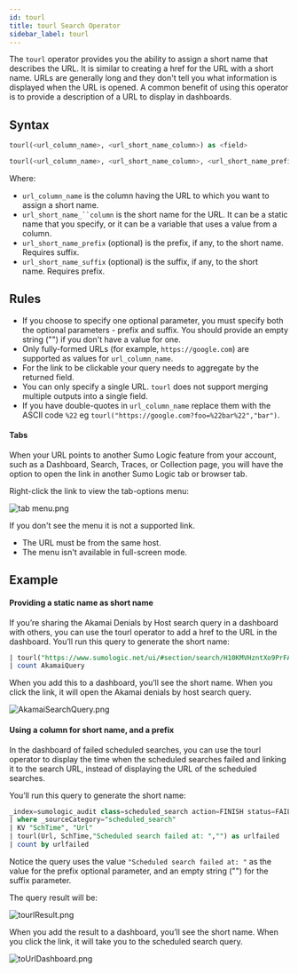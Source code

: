```yaml
---
id: tourl
title: tourl Search Operator
sidebar_label: tourl
---
```


The `tourl` operator provides you the ability to assign a short name that describes the URL. It is similar to creating a href for the URL with a short name. URLs are generally long and they don't tell you what information is displayed when the URL is opened. A common benefit of using this operator is to provide a description of a URL to display in dashboards.


## Syntax

```sql
tourl(<url_column_name>, <url_short_name_column>) as <field>
```

```sql
tourl(<url_column_name>, <url_short_name_column>, <url_short_name_prefix>, <url_short_name_suffix>) as <field>
```

Where:

* `url_column_name` is the column having the URL to which you want to assign a short name.
* `url_short_name_``column` is the short name for the URL. It can be a static name that you specify, or it can be a variable that uses a value from a column.
* `url_short_name_prefix` (optional) is the prefix, if any, to the short name. Requires suffix.
* `url_short_name_suffix` (optional) is the suffix, if any, to the short name. Requires prefix.

## Rules

* If you choose to specify one optional parameter, you must specify both the optional parameters - prefix and suffix. You should provide an empty string ("") if you don't have a value for one.
* Only fully-formed URLs (for example, `https://google.com`) are supported as values for `url_column_name`.
* For the link to be clickable your query needs to aggregate by the returned field.
* You can only specify a single URL. `tourl` does not support merging multiple outputs into a single field.
* If you have double-quotes in `url_column_name` replace them with the ASCII code `%22` eg `tourl("https://google.com?foo=%22bar%22","bar")`.

#### Tabs

When your URL points to another Sumo Logic feature from your account, such as a Dashboard, Search, Traces, or Collection page, you will have the option to open the link in another Sumo Logic tab or browser tab.

Right-click the link to view the tab-options menu:

![tab menu.png](/img/search/searchquerylanguage/search-operators/tourl-tab-menu.png)

If you don't see the menu it is not a supported link.

* The URL must be from the same host.
* The menu isn't available in full-screen mode. 

## Example

#### Providing a static name as short name

If you’re sharing the Akamai Denials by Host search query in a dashboard with others, you can use the tourl operator to add a href to the URL in the dashboard. You’ll run this query to generate the short name:

```sql
| tourl("https://www.sumologic.net/ui/#section/search/H10KMVHzntXo9PrFAumuFemdU27f2iqU7bA3U7Lq", "Akamai Denials by Host") as AkamaiQuery
| count AkamaiQuery
```

When you add this to a dashboard, you’ll see the short name. When you click the link, it will open the Akamai denials by host search query.

![AkamaiSearchQuery.png](/img/search/searchquerylanguage/search-operators/tourl-AkamaiSearchQuery.png)

#### Using a column for short name, and a prefix

In the dashboard of failed scheduled searches, you can use the tourl operator to display the time when the scheduled searches failed and linking it to the search URL, instead of displaying the URL of the scheduled searches.

You’ll run this query to generate the short name:

```sql
_index=sumologic_audit class=scheduled_search action=FINISH status=FAILURE
| where _sourceCategory="scheduled_search"
| KV "SchTime", "Url"
| tourl(Url, SchTime,"Scheduled search failed at: ","") as urlfailed
| count by urlfailed
```

Notice the query uses the value `"Scheduled search failed at: "` as the value for the prefix optional parameter, and an empty string ("") for the suffix parameter.

The query result will be:

![tourlResult.png](/img/search/searchquerylanguage/search-operators/tourlResult.png)

When you add the result to a dashboard, you’ll see the short name. When you click the link, it will take you to the scheduled search query.

![toUrlDashboard.png](/img/search/searchquerylanguage/search-operators/toUrlDashboard.png)
